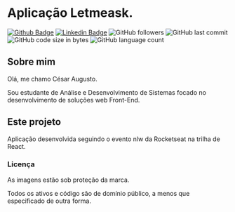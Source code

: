 # Aplicação Letmeask.

[![Github Badge](https://img.shields.io/badge/-Github-000?style=flat-square&logo=Github&logoColor=white&link=https://github.com/Cesar4ugusto)](https://github.com/Cesar4ugusto)
[![Linkedin Badge](https://img.shields.io/badge/-LinkedIn-blue?style=flat-square&logo=Linkedin&logoColor=white&linkhttps://www.linkedin.com/in/c%C3%A9sar-augusto-aa8143160//)](https://www.linkedin.com/in/c%C3%A9sar-augusto-aa8143160//)
![GitHub followers](https://img.shields.io/github/followers/Cesar4ugusto?style=social)
![GitHub last commit](https://img.shields.io/github/last-commit/Cesar4ugusto/Projeto_Letmeask?style=social)
![GitHub code size in bytes](https://img.shields.io/github/languages/code-size/Cesar4ugusto/Projeto_Letmeask?style=social)
![GitHub language count](https://img.shields.io/github/languages/count/Cesar4ugusto/Projeto_Letmeask?style=social)


## Sobre mim

Olá, me chamo César Augusto.

Sou estudante de Análise e Desenvolvimento de Sistemas focado no desenvolvimento de soluções web Front-End.

## Este projeto

Aplicação desenvolvida seguindo o evento nlw da Rocketseat na trilha de React. 

### Licença

As imagens estão sob proteção da marca.

Todos os ativos e código são de domínio público, a menos que especificado de outra forma.
